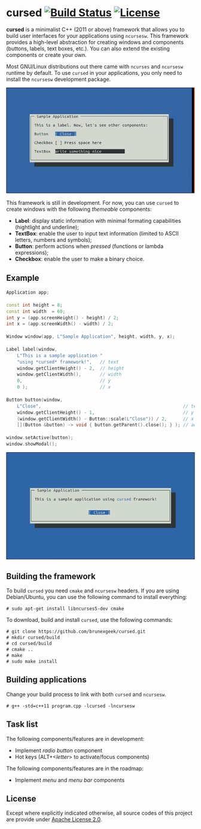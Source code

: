 # cursed  [![Build Status](https://travis-ci.org/brunexgeek/cursed.svg?branch=master)](https://travis-ci.org/brunexgeek/cursed) [![License](https://img.shields.io/badge/License-Apache%202.0-blue.svg)](https://opensource.org/licenses/Apache-2.0)

**cursed** is a minimalist C++ (2011 or above) framework that allows you to build user interfaces for your applications using ``ncursesw``. This framework provides a high-level abstraction for creating windows and components (buttons, labels, text boxes, etc.). You can also extend the existing components or create your own.

Most GNU/Linux distributions out there came with ``ncurses`` and ``ncursesw`` runtime by default. To use ``cursed`` in your applications, you only need to install the ``ncursesw`` development package.

![Demonstration"](https://github.com/brunexgeek/cursed/raw/master/screenshots/demo.gif "Demonstration")

This framework is still in development. For now, you can use ``cursed`` to create windows with the following *themeable* components:

* **Label**: display static information with minimal formating capabilities (hightlight and underline);
* **TextBox**: enable the user to input text information (limited to ASCII letters, numbers and symbols);
* **Button**: perform actions when *pressed* (functions or lambda expressions);
* **Checkbox**: enable the user to make a binary choice.

## Example

```cpp
Application app;

const int height = 8;
const int width  = 60;
int y = (app.screenHeight() - height) / 2;
int x = (app.screenWidth() - width) / 2;

Window window(app, L"Sample Application", height, width, y, x);

Label label(window,
	L"This is a sample application "
	"using *cursed* framework!",   // text
	window.getClientHeight() - 2,  // height
	window.getClientWidth(),       // width
	0,                             // y
	0 );                           // x

Button button(window,
	L"Close",                                                     // text
	window.getClientHeight() - 1,                                 // y
	(window.getClientWidth() - Button::scale(L"Close")) / 2,      // x
	[](Button &button) -> void { button.getParent().close(); } ); // action

window.setActive(button);
window.showModal();
```

![Screenshot from 'simple' program"](https://github.com/brunexgeek/cursed/raw/master/screenshots/simple.png "Screenshot from 'simple' program")

## Building the framework

To build ``cursed`` you need ``cmake`` and ``ncursesw`` headers. If you are using Debian/Ubuntu, you can use the following command to install everything:

```
# sudo apt-get install libncurses5-dev cmake
```

To download, build and install ``cursed``, use the following commands:

```
# git clone https://github.com/brunexgeek/cursed.git
# mkdir cursed/build
# cd cursed/build
# cmake ..
# make
# sudo make install
```

## Building applications

Change your build process to link with both ``cursed`` and ``ncursesw``.

```
# g++ -std=c++11 program.cpp -lcursed -lncursesw
```

## Task list

The following components/features are in development:

- Implement *radio button* component
- Hot keys (ALT+&lt;*letter*&gt; to activate/focus components)

The following components/features are in the roadmap:

- Implement *menu* and *menu bar* components


## License

Except where explicitly indicated otherwise, all source codes of this project are provide under [Apache License 2.0](http://www.apache.org/licenses/LICENSE-2.0).
